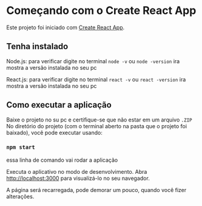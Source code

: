 # Começando com o Create React App

Este projeto foi iniciado com [Create React App](https://github.com/facebook/create-react-app).

## Tenha instalado

Node.js:
para verificar digite no terminal `node -v` ou `node -version` ira mostra a versão instalada no seu pc

React.js:
para verificar digite no terminal `react -v` ou `react -version` ira mostra a versão instalada no seu pc


## Como executar a aplicação 

Baixe o projeto no su pc e certifique-se que não estar em um arquivo `.ZIP`
No diretório do projeto (com o terminal aberto na pasta que o projeto foi baixado), você pode executar usando:

### `npm start`
essa linha de comando vai rodar a aplicação

Executa o aplicativo no modo de desenvolvimento.
Abra [http://localhost:3000](http://localhost:3000) para visualizá-lo no seu navegador.

A página será recarregada, pode demorar um pouco, quando você fizer alterações.

